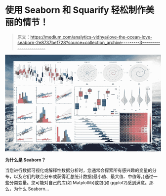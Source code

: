 # 使用 Seaborn 和 Squarify 轻松制作美丽的情节！

> 原文：<https://medium.com/analytics-vidhya/love-the-ocean-love-seaborn-2e8737bef728?source=collection_archive---------3----------------------->

![](img/923f87c0bb00d7ea3f19194cbdb2c633.png)

**为什么是 Seaborn？**

当您进行数据可视化或解释性数据分析时，您通常会探索所有感兴趣的变量的分布，以及它们的联合分布或获得汇总统计数据(最小值、最大值、中值等。)通过一些分类变量。您可能对自己的库(如 Matplotlib)或包(如 ggplot2)感到满意。那么，为什么 Seaborn…